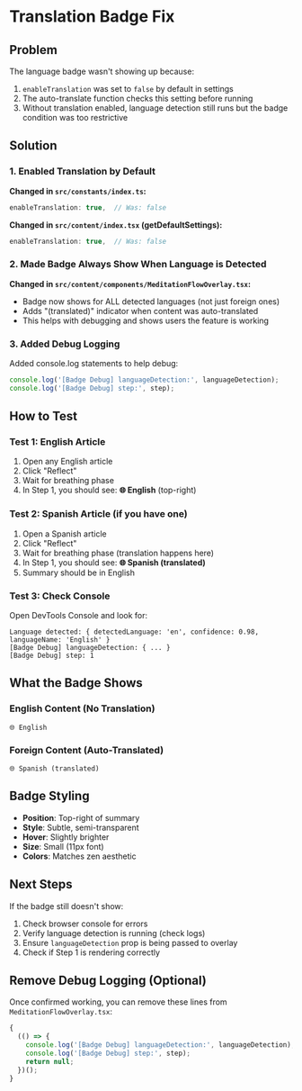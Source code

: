# Translation Badge Fix

## Problem

The language badge wasn't showing up because:

1. `enableTranslation` was set to `false` by default in settings
2. The auto-translate function checks this setting before running
3. Without translation enabled, language detection still runs but the badge condition was too restrictive

## Solution

### 1. Enabled Translation by Default

**Changed in `src/constants/index.ts`:**

```typescript
enableTranslation: true,  // Was: false
```

**Changed in `src/content/index.tsx` (getDefaultSettings):**

```typescript
enableTranslation: true,  // Was: false
```

### 2. Made Badge Always Show When Language is Detected

**Changed in `src/content/components/MeditationFlowOverlay.tsx`:**

- Badge now shows for ALL detected languages (not just foreign ones)
- Adds "(translated)" indicator when content was auto-translated
- This helps with debugging and shows users the feature is working

### 3. Added Debug Logging

Added console.log statements to help debug:

```typescript
console.log('[Badge Debug] languageDetection:', languageDetection);
console.log('[Badge Debug] step:', step);
```

## How to Test

### Test 1: English Article

1. Open any English article
2. Click "Reflect"
3. Wait for breathing phase
4. In Step 1, you should see: **🌐 English** (top-right)

### Test 2: Spanish Article (if you have one)

1. Open a Spanish article
2. Click "Reflect"
3. Wait for breathing phase (translation happens here)
4. In Step 1, you should see: **🌐 Spanish (translated)**
5. Summary should be in English

### Test 3: Check Console

Open DevTools Console and look for:

```
Language detected: { detectedLanguage: 'en', confidence: 0.98, languageName: 'English' }
[Badge Debug] languageDetection: { ... }
[Badge Debug] step: 1
```

## What the Badge Shows

### English Content (No Translation)

```
🌐 English
```

### Foreign Content (Auto-Translated)

```
🌐 Spanish (translated)
```

## Badge Styling

- **Position**: Top-right of summary
- **Style**: Subtle, semi-transparent
- **Hover**: Slightly brighter
- **Size**: Small (11px font)
- **Colors**: Matches zen aesthetic

## Next Steps

If the badge still doesn't show:

1. Check browser console for errors
2. Verify language detection is running (check logs)
3. Ensure `languageDetection` prop is being passed to overlay
4. Check if Step 1 is rendering correctly

## Remove Debug Logging (Optional)

Once confirmed working, you can remove these lines from `MeditationFlowOverlay.tsx`:

```typescript
{
  (() => {
    console.log('[Badge Debug] languageDetection:', languageDetection);
    console.log('[Badge Debug] step:', step);
    return null;
  })();
}
```

